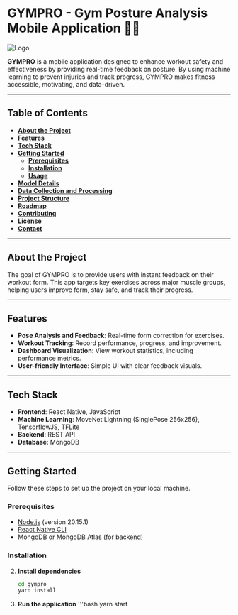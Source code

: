 # **GYMPRO - Gym Posture Analysis Mobile Application** 📱💪

![Logo](path/to/logo.png)

**GYMPRO** is a mobile application designed to enhance workout safety and effectiveness by providing real-time feedback on posture. By using machine learning to prevent injuries and track progress, GYMPRO makes fitness accessible, motivating, and data-driven.

---

## **Table of Contents**
- [**About the Project**](#about-the-project)
- [**Features**](#features)
- [**Tech Stack**](#tech-stack)
- [**Getting Started**](#getting-started)
  - [**Prerequisites**](#prerequisites)
  - [**Installation**](#installation)
  - [**Usage**](#usage)
- [**Model Details**](#model-details)
- [**Data Collection and Processing**](#data-collection-and-processing)
- [**Project Structure**](#project-structure)
- [**Roadmap**](#roadmap)
- [**Contributing**](#contributing)
- [**License**](#license)
- [**Contact**](#contact)

---

## **About the Project**

The goal of GYMPRO is to provide users with instant feedback on their workout form. This app targets key exercises across major muscle groups, helping users improve form, stay safe, and track their progress.

---

## **Features**

- **Pose Analysis and Feedback**: Real-time form correction for exercises.
- **Workout Tracking**: Record performance, progress, and improvement.
- **Dashboard Visualization**: View workout statistics, including performance metrics.
- **User-friendly Interface**: Simple UI with clear feedback visuals.

---

## **Tech Stack**

- **Frontend**: React Native, JavaScript
- **Machine Learning**: MoveNet Lightning (SinglePose 256x256), TensorflowJS, TFLite
- **Backend**: REST API
- **Database**: MongoDB

---

## **Getting Started**

Follow these steps to set up the project on your local machine.

### **Prerequisites**

- [Node.js](https://nodejs.org/) (version 20.15.1)
- [React Native CLI](https://reactnative.dev/docs/environment-setup)
- MongoDB or MongoDB Atlas (for backend)

### **Installation**

2. **Install dependencies**
   ```bash
   cd gympro
   yarn install

3. **Run the application**
   '''bash
   yarn start
   
